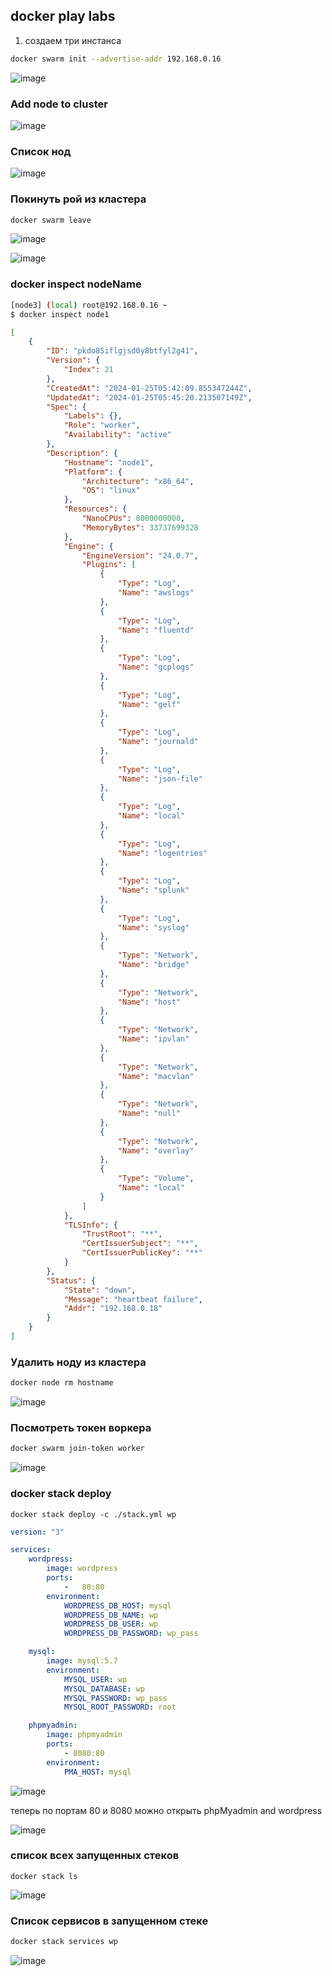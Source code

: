 ## docker play labs

1) создаем три инстанса 

```bash
docker swarm init --advertise-addr 192.168.0.16
```

![image](https://github.com/dark-tulip/docker-course-stepik/assets/89765480/03024ca0-7751-463b-a314-74020eeea6ac)

### Add node to cluster

![image](https://github.com/dark-tulip/docker-course-stepik/assets/89765480/78282e8f-71a3-4a05-ae95-db35d95e7856)

### Список нод

![image](https://github.com/dark-tulip/docker-course-stepik/assets/89765480/6fbe69e5-682d-46dd-8005-d347caacdabe)

### Покинуть рой из кластера

```bash
docker swarm leave
```

![image](https://github.com/dark-tulip/docker-course-stepik/assets/89765480/3af19cd0-5602-48c1-ada1-e608587485a1)


![image](https://github.com/dark-tulip/docker-course-stepik/assets/89765480/d513649b-b799-4f04-86e4-a04d01155a9a)


### docker inspect nodeName

```bash
[node3] (local) root@192.168.0.16 ~
$ docker inspect node1
```
```json
[
    {
        "ID": "pkdo85iflgjsd0y8btfyl2g41",
        "Version": {
            "Index": 21
        },
        "CreatedAt": "2024-01-25T05:42:09.855347244Z",
        "UpdatedAt": "2024-01-25T05:45:20.213507149Z",
        "Spec": {
            "Labels": {},
            "Role": "worker",
            "Availability": "active"
        },
        "Description": {
            "Hostname": "node1",
            "Platform": {
                "Architecture": "x86_64",
                "OS": "linux"
            },
            "Resources": {
                "NanoCPUs": 8000000000,
                "MemoryBytes": 33737699328
            },
            "Engine": {
                "EngineVersion": "24.0.7",
                "Plugins": [
                    {
                        "Type": "Log",
                        "Name": "awslogs"
                    },
                    {
                        "Type": "Log",
                        "Name": "fluentd"
                    },
                    {
                        "Type": "Log",
                        "Name": "gcplogs"
                    },
                    {
                        "Type": "Log",
                        "Name": "gelf"
                    },
                    {
                        "Type": "Log",
                        "Name": "journald"
                    },
                    {
                        "Type": "Log",
                        "Name": "json-file"
                    },
                    {
                        "Type": "Log",
                        "Name": "local"
                    },
                    {
                        "Type": "Log",
                        "Name": "logentries"
                    },
                    {
                        "Type": "Log",
                        "Name": "splunk"
                    },
                    {
                        "Type": "Log",
                        "Name": "syslog"
                    },
                    {
                        "Type": "Network",
                        "Name": "bridge"
                    },
                    {
                        "Type": "Network",
                        "Name": "host"
                    },
                    {
                        "Type": "Network",
                        "Name": "ipvlan"
                    },
                    {
                        "Type": "Network",
                        "Name": "macvlan"
                    },
                    {
                        "Type": "Network",
                        "Name": "null"
                    },
                    {
                        "Type": "Network",
                        "Name": "overlay"
                    },
                    {
                        "Type": "Volume",
                        "Name": "local"
                    }
                ]
            },
            "TLSInfo": {
                "TrustRoot": "**",
                "CertIssuerSubject": "**",
                "CertIssuerPublicKey": "**"
            }
        },
        "Status": {
            "State": "down",
            "Message": "heartbeat failure",
            "Addr": "192.168.0.18"
        }
    }
]
```

### Удалить ноду из кластера

```bash
docker node rm hostname
```

![image](https://github.com/dark-tulip/docker-course-stepik/assets/89765480/ba1263e2-811a-43d3-bddd-6ad29a29ae44)

### Посмотреть токен воркера

```bash
docker swarm join-token worker
```

![image](https://github.com/dark-tulip/docker-course-stepik/assets/89765480/b8677cca-3391-479c-9e9e-b07e662f9378)


### docker stack deploy

```
docker stack deploy -c ./stack.yml wp
```

```stack.yml
version: "3"

services:
    wordpress:
        image: wordpress
        ports:
            -   80:80
        environment:
            WORDPRESS_DB_HOST: mysql
            WORDPRESS_DB_NAME: wp
            WORDPRESS_DB_USER: wp
            WORDPRESS_DB_PASSWORD: wp_pass

    mysql:
        image: mysql:5.7
        environment:
            MYSQL_USER: wp
            MYSQL_DATABASE: wp
            MYSQL_PASSWORD: wp_pass
            MYSQL_ROOT_PASSWORD: root

    phpmyadmin:
        image: phpmyadmin
        ports:
            - 8080:80
        environment:
            PMA_HOST: mysql
```

![image](https://github.com/dark-tulip/docker-course-stepik/assets/89765480/7cc5b88a-2f28-4329-b304-591c2f23cca6)


теперь по портам 80 и 8080 можно открыть phpMyadmin and wordpress

![image](https://github.com/dark-tulip/docker-course-stepik/assets/89765480/f64ca931-b918-41a4-acfb-43440a7ca24b)


### список всех запущенных стеков

```
docker stack ls
```

![image](https://github.com/dark-tulip/docker-course-stepik/assets/89765480/6aef1af7-501a-448a-9288-5a3d3cd4a505)

### Список сервисов в запущенном стеке

```bash
docker stack services wp
```

![image](https://github.com/dark-tulip/docker-course-stepik/assets/89765480/f7f0773f-4f75-4b51-8311-b1c1de6c5f1f)
